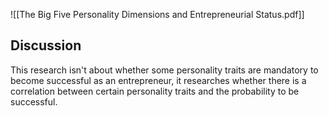 ![[The Big Five Personality Dimensions and Entrepreneurial Status.pdf]]
## Discussion
This research isn't about whether some personality traits are mandatory to become successful as an entrepreneur, it researches whether there is a correlation between certain personality traits and the probability to be successful.